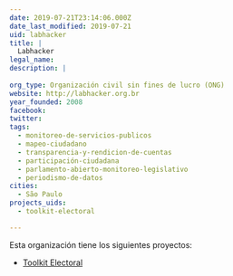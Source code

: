 ```yaml
---
date: 2019-07-21T23:14:06.000Z
date_last_modified: 2019-07-21
uid: labhacker
title: |
  Labhacker
legal_name: 
description: |
  
org_type: Organización civil sin fines de lucro (ONG)
website: http://labhacker.org.br
year_founded: 2008
facebook: 
twitter: 
tags:
  - monitoreo-de-servicios-publicos
  - mapeo-ciudadano
  - transparencia-y-rendicion-de-cuentas
  - participación-ciudadana
  - parlamento-abierto-monitoreo-legislativo
  - periodismo-de-datos
cities: 
  - São Paulo
projects_uids:
  - toolkit-electoral

---
```


Esta organización tiene los siguientes proyectos:

- [Toolkit Electoral](/proyectos/toolkit-electoral)
